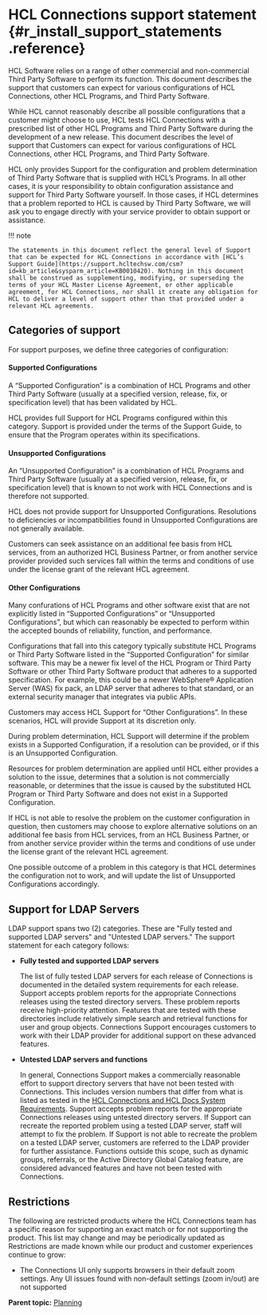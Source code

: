# HCL Connections support statement {#r_install_support_statements .reference}

HCL Software relies on a range of other commercial and non-commercial Third Party Software to perform its function. This document describes the support that customers can expect for various configurations of HCL Connections, other HCL Programs, and Third Party Software.

While HCL cannot reasonably describe all possible configurations that a customer might choose to use, HCL tests HCL Connections with a prescribed list of other HCL Programs and Third Party Software during the development of a new release.  This document describes the level of support that Customers can expect for various configurations of HCL Connections, other HCL Programs, and Third Party Software.

HCL only provides Support for the configuration and problem determination of Third Party Software that is supplied with HCL’s Programs. In all other cases, it is your responsibility to obtain configuration assistance and support for Third Party Software yourself. In those cases, if HCL determines that a problem reported to HCL is caused by Third Party Software, we will ask you to engage directly with your service provider to obtain support or assistance.

!!! note
    
    The statements in this document reflect the general level of Support that can be expected for HCL Connections in accordance with [HCL’s Support Guide](https://support.hcltechsw.com/csm?id=kb_article&sysparm_article=KB0010420). Nothing in this document shall be construed as supplementing, modifying, or superseding the terms of your HCL Master License Agreement, or other applicable agreement, for HCL Connections, nor shall it create any obligation for HCL to deliver a level of support other than that provided under a relevant HCL agreements.

## Categories of support

For support purposes, we define three categories of configuration:

#### **Supported Configurations**

A “Supported Configuration” is a combination of HCL Programs and other Third Party Software (usually at a specified version, release, fix, or specification level) that has been validated by HCL.

HCL provides full Support for HCL Programs configured within this category. Support is provided under the terms of the Support Guide, to ensure that the Program operates within its specifications.

#### **Unsupported Configurations**

An “Unsupported Configuration” is a combination of HCL Programs and Third Party Software (usually at a specified version, release, fix, or specification level) that is known to not work with HCL Connections and is therefore not supported.

HCL does not provide support for Unsupported Configurations. Resolutions to deficiencies or incompatibilities found in Unsupported Configurations are not generally available.

Customers can seek assistance on an additional fee basis from HCL services, from an authorized HCL Business Partner, or from another service provider provided such services fall within the terms and conditions of use under the license grant of the relevant HCL agreement.

#### **Other Configurations**

Many confurations of HCL Programs and other software exist that are not explicitly listed in “Supported Configurations” or “Unsupported Configurations”, but which can reasonably be expected to perform within the accepted bounds of reliability, function, and performance.

Configurations that fall into this category typically substitute HCL Programs or Third Party Software listed in the “Supported Configuration” for similar software. This may be a newer fix level of the HCL Program or Third Party Software or other Third Party Software product that adheres to a supported specification. For example, this could be a newer WebSphere® Application Server (WAS) fix pack, an LDAP server that adheres to that standard, or an external security manager that integrates via public APIs.

Customers may access HCL Support for “Other Configurations”. In these scenarios, HCL will provide Support at its discretion only.

During problem determination, HCL Support will determine if the problem exists in a Supported Configuration, if a resolution can be provided, or if this is an Unsupported Configuration. 

Resources for problem determination are applied until HCL either provides a solution to the issue, determines that a solution is not commercially reasonable, or determines that the issue is caused by the substituted HCL Program or Third Party Software and does not exist in a Supported Configuration. 

If HCL is not able to resolve the problem on the customer configuration in question, then customers may choose to explore alternative solutions on an additional fee basis from HCL services, from an HCL Business Partner, or from another service provider within the terms and conditions of use under the license grant of the relevant HCL agreement.

One possible outcome of a problem in this category is that HCL determines the configuration not to work, and will update the list of Unsupported Configurations accordingly.

## Support for LDAP Servers

LDAP support spans two (2) categories. These are "Fully tested and supported LDAP servers" and "Untested LDAP servers." The support statement for each category follows:

-   **Fully tested and supported LDAP servers**

    The list of fully tested LDAP servers for each release of Connections is documented in the detailed system requirements for each release. Support accepts problem reports for the appropriate Connections releases using the tested directory servers. These problem reports receive high-priority attention. Features that are tested with these directories include relatively simple search and retrieval functions for user and group objects. Connections Support encourages customers to work with their LDAP provider for additional support on these advanced features. 

-   **Untested LDAP servers and functions**

    In general, Connections Support makes a commercially reasonable effort to support directory servers that have not been tested with Connections. This includes version numbers that differ from what is listed as tested in the [HCL Connections and HCL Docs  System Requirements](https://support.hcltechsw.com/csm?id=kb_article&sysparm_article=KB0073654). Support accepts problem reports for the appropriate Connections releases using untested directory servers. If Support can recreate the reported problem using a tested LDAP server, staff will attempt to fix the problem. If Support is not able to recreate the problem on a tested LDAP server, customers are referred to the LDAP provider for further assistance. Functions outside this scope, such as dynamic groups, referrals, or the Active Directory Global Catalog feature, are considered advanced features and have not been tested with Connections.

## Restrictions

The following are restricted products where the HCL Connections team has a specific reason for supporting an exact match or for not supporting the product. This list may change and may be periodically updated as Restrictions are made known while our product and customer experiences continue to grow:

-   The Connections UI only supports browsers in their default zoom settings. Any UI issues found with non-default settings (zoom in/out) are not supported

**Parent topic:** [Planning](../plan/c_installation_overview.md)


